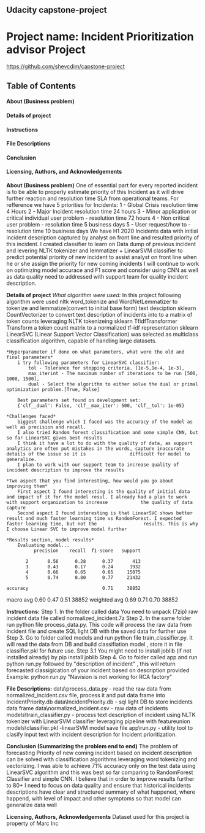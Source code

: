 ## Udacity capstone-project
# Project name: Incident Prioritization advisor Project
https://github.com/shevcdim/capstone-project

## Table of Contents
####    About (Business problem)
####    Details of project
####    Instructions
####    File Descriptions
####    Conclusion
####    Licensing, Authors, and Acknowledgements

**About (Business problem)**
    One of essential part for every reported incident is to be able to properly estimate priority of this Incident as it will drive further reaction and resolution time SLA from       operational teams.
    For refference we have 5 priorities for Incidents:
    1 - Global Crisis resolution time 4 Hours
    2 - Major Incident resolution time 24 hours
    3 - Minor application or critical individual user problem - resolution time 72 hours
    4 - Non critical user problem - resolution time 5 business days
    5 - User request/how to - resolution time 10 business days
    We have H1 2020 Incidents data with initial incident description captured by analyst on front line and resulted priority of this incident.
    I created classifier to learn on Data dump of previous incident and levering NLTK tokenizer and lemmatizer + LinearSVM classifier to predict potential priority of new              incident to assist analyst on front line when he or she assign the priority for new coming incidents
    I will continue to work on optimizing model accurace and F1 score and consider using CNN as well as data quality need to addressed with support team for quality incident           description.

**Details of project**
    *What algorithm were used:*
        In this project following algorithm were used
            nltk word_tokenize and WordNetLemmatizer to tokenize and lemmatize(convert to initial base form) text desciption
            sklearn CountVectorizer to convert text description of incidents into to a matrix of token counts leveraging NLTK tokenizeing
            sklearn TfidfTransformer Transform a token count matrix to a normalized tf-idf representation 
            sklearn LinearSVC (Linear Support Vector Classification) was selected as multiclass classification algorithm, capable of handling large datasets.
        
    *Hyperparameter if done on what parameters, what were the old and final parameters*
        i try following parameters for LinearSVC classifier:
            tol - Tolerance for stopping criteria. [1e-5,1e-4, 1e-3],
            max_iterint - The maximum number of iterations to be run [500, 1000, 1500],
            dual - Select the algorithm to either solve the dual or primal optimization problem.[True, False]
      
        Best parameters set found on development set:
        {'clf__dual': False, 'clf__max_iter': 500, 'clf__tol': 1e-05} 
               
    *Challenges faced*
        biggest challenge which I faced was the accuracy of the model as well as precision and recall.
        I also tried Random forest classification and some simple CNN, but so far LinearSVC gives best results
        I think it have a lot to do with the quality of data, as support analytics are often put mistakes in the words, capture inaccurate details of the issue so it is                difficult for model to generalize.
        I plan to work with our support team to increase quality of incident description to improve the results

    *Two aspect that you find interesting, how would you go about improving them*
        First aspect I found interesting is the quality of initial data and impact of it for the model resul. I already had a plan to work with support organization to increase            the quality of data capture
        Second aspect I found interesting is that LinearSVC shows better result and much faster learning time vs RandomForest. I expected faster learning time, but not the                 results. This is why I choose Linear SVC to improve model further

    *Results section, model results*
        Evaluating model...
              precision    recall  f1-score   support

           2       0.56      0.28      0.37       413
           3       0.43      0.17      0.24      1932
           4       0.66      0.65      0.65     15075
           5       0.74      0.80      0.77     21432

    accuracy                           0.71     38852
   macro avg       0.60      0.47      0.51     38852
weighted avg       0.69      0.71      0.70     38852
        
        

**Instructions:**
    Step 1. In the folder called data You need to unpack (7zip) raw incident data file called normalized_incident.7z
    Step 2. In the same folder run python file process_data.py. This code will process the raw data from incident file and create SQL light DB with the saved data for further use
    Step 3. Go to folder called models and run python file train_classifier.py. It will read the data from DB and build classifiation model , store it in file classifier.pkl for future use.
    Step 3.1 You might need to install joblib (if not installed already) by pip install joblib
    Step 4. Go to folder called app and run python run.py followed by "description of incident" , this will return forecasted classigication of your incident based on description provided
      Example: python run.py "Navision is not working for RCA factory"


**File Descriptions:**
data\process_data.py - read the raw data from normalized_incident.csv file, process it and put data frame into IncidentPriority.db
data\IncidentPriority.db - sql light DB to store incidents data frame 
data\normalized_incident.csv - raw data of incidents
models\train_classifier.py - process text description of incident using NLTK tokenizer with LinearSVM classifier leveraging pipeline with featureunion
models\classifier.pkl -linearSVM model save file
app\run.py - utility tool to clasify input text with incident description for Incident prioritization.

**Conclusion (Summarizing the problem end to end)**
The problem of forecasting Priority of new coming incident based on incident description can be solved with classification algorithms leveraging word tokenizing and vectorizing.
I was able to achieve 71% accuracy only on the test data using LinearSVC algorithm and this was best so far comparing to RandomForest Classifier and simple CNN.
I believe that in order to improve results further to 80+ I need to focus on data quality and ensure that historical incidents descriptions have clear and structured summary of what happened, where happend, with level of impact and other symptoms so that model can generalize data well

**Licensing, Authors, Acknowledgements**
Dataset used for this project is property of Marc Inc 
